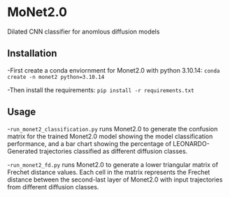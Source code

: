 # MoNet2.0
Dilated CNN classifier for anomlous diffusion models

## Installation
-First create a conda enviornment for Monet2.0 with python 3.10.14: `conda create -n monet2 python=3.10.14`

-Then install the requirements: `pip install -r requirements.txt`

## Usage
-`run_monet2_classification.py` runs Monet2.0 to generate the confusion matrix for the trained Monet2.0 model showing the model classification performance, and a bar chart showing the percentage of LEONARDO-Generated trajectories classified as different diffusion classes.

-`run_monet2_fd.py` runs Monet2.0 to generate a lower triangular matrix of Frechet distance values. Each cell in the matrix represents the Frechet distance between the second-last layer of Monet2.0 with input trajectories from different diffusion classes.
